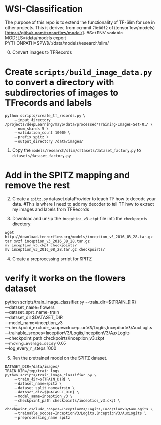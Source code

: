 # WSI-Classification

The purpose of this repo is to extend the functionality of TF-Slim for use in other projects.
This is derived from  commit `70c86f2` of (tensorflow/models)[https://github.com/tensorflow/models].
#Set ENV variable
MODELS=/data/models
export PYTHONPATH=$PWD/:/data/models/research/slim/

0. Convert images to TFRecords
# Create `scripts/build_image_data.py` to convert a directory with subdirectories of images to TFrecords and labels
```
python scripts/create_tf_records.py \
    --input_directory /projects/deepLearning/mayo/data/processed/Training-Images-Set-01/ \
    --num_shards 5 \
    --validation_count 10000 \
    --prefix spitz \
    --output_directory /data/images/
```


1. Copy the `models/research/slim/datasets/dataset_factory.py` to `datasets/dataset_factory.py`
# Add in the SPITZ mapping and remove the rest

2. Create a `spitz.py` dataset.dataProvider to teach TF how to decode your data.
#This is where I need to add my decoder to tell TF how to extract my images and labels from TFRecords


3. Download and unzip the `inception_v3.ckpt` file into the `checkpoints` directory
```
wget http://download.tensorflow.org/models/inception_v3_2016_08_28.tar.gz
tar xvzf inception_v3_2016_08_28.tar.gz
mv inception_v3.ckpt checkpoints/
mv inception_v3_2016_08_28.tar.gz checkpoints/
```

4. Create a preprocessing script for SPITZ


# verify it works on the flowers dataset
 python scripts/train_image_classifier.py
 	--train_dir=${TRAIN_DIR} \
 	--dataset_name=flowers    \
 	--dataset_split_name=train \
 	--dataset_dir $DATASET_DIR \
 	--model_name=inception_v3  \
 	--checkpoint_exclude_scopes=InceptionV3/Logits,InceptionV3/AuxLogits \
 	--trainable_scopes=InceptionV3/Logits,InceptionV3/AuxLogits \
 	--checkpoint_path checkpoints/inception_v3.ckpt \
 	--moving_average_decay 0.05 \
 	--log_every_n_steps 1000



5. Run the pretrained model on the SPITZ dataset.
```
DATASET_DIR=/data/images/
TRAIN_DIR=/tmp/train_logs
python scripts/train_image_classifier.py \
    --train_dir=${TRAIN_DIR} \
    --dataset_name=spitz \
    --dataset_split_name=train \
    --dataset_dir=${DATASET_DIR} \
    --model_name=inception_v3 \
    --checkpoint_path checkpoints/inception_v3.ckpt \
    --checkpoint_exclude_scopes=InceptionV3/Logits,InceptionV3/AuxLogits \
    --trainable_scopes=InceptionV3/Logits,InceptionV3/AuxLogits \
    --preprocessing_name spitz 
```